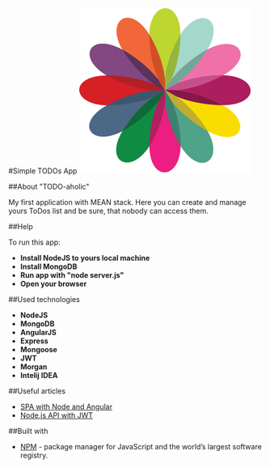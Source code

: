 #Simple TODOs App ![icon](./public/assets/favicon.png)

##About "TODO-aholic"

My first application with MEAN stack.
Here you can create and manage yours ToDos list and be sure, that nobody can access them.

##Help

To run this app:
* **Install NodeJS to yours local machine**
* **Install MongoDB**
* **Run app with "node server.js"**
* **Open your browser**

##Used technologies

* **NodeJS**
* **MongoDB**
* **AngularJS**
* **Express**
* **Mongoose**
* **JWT**
* **Morgan**
* **Intelij IDEA**

##Useful articles

* [SPA with Node and Angular](https://scotch.io/tutorials/creating-a-single-page-todo-app-with-node-and-angular)
* [Node.js API with JWT](https://scotch.io/tutorials/authenticate-a-node-js-api-with-json-web-tokens)

##Built with

* [NPM](https://www.npmjs.com/) - package manager for JavaScript and the world’s largest software registry.

